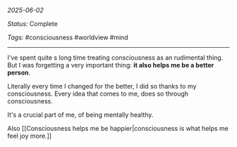 *2025-06-02*

*Status:* Complete

*Tags:* #consciousness #worldview #mind

<hr>

I've spent quite s long time treating consciousness as an rudimental thing. But I was forgetting a very important thing: **it also helps me be a better person**.

Literally every time I changed for the better, I did so thanks to my consciousness. Every idea that comes to me, does so through consciousness. 

It's a crucial part of me, of being mentally healthy.

Also [[Consciousness helps me be happier|consciousness is what helps me feel joy more.]]
